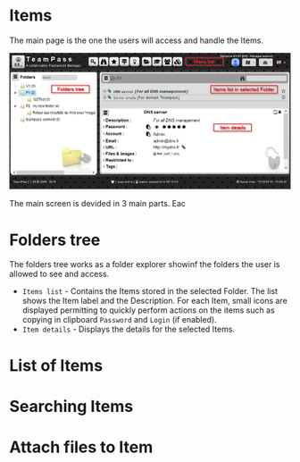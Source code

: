 
# Items

The main page is the one the users will access and handle the Items.

![Screenshot](../img/feat-item-2.png)

The main screen is devided in 3 main parts. Eac


# Folders tree

The folders tree works as a folder explorer showinf the folders the user is allowed to see and access.
* `Items list` - Contains the Items stored in the selected Folder. The list shows the Item label and the Description. For each Item, small icons are displayed permitting to quickly perform actions on the items such as copying in clipboard `Password` and `Login` (if enabled).
* `Item details` - Displays the details for the selected Items.

# List of Items



# Searching Items


# Attach files to Item
